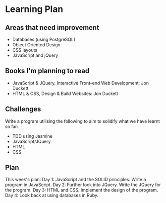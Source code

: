 Learning Plan
=============

Areas that need improvement
----------

* Databases (using PostgreSQL)
* Object Oriented Design
* CSS layouts
* JavaScript and jQuery

Books I'm planning to read
----------

* JavaScript & JQuery, Interactive Front-end Web Development: Jon Duckett
* HTML & CSS, Design & Build Websites: Jon Duckett

Challenges
----------

Write a program utilising the following to aim to solidify what we have learnt so far:
* TDD using Jasmine
* JavaScript/JQuery
* HTML
* CSS

Plan
-------

This week's plan:
Day 1: JavaScript and the SOLID principles. Write a program in JavaScript.
Day 2: Further look into JQuery. Write the JQuery for the program.
Day 3: HTML and CSS. Implement the design of the program.
Day 4: Look back at using databases in Ruby.
